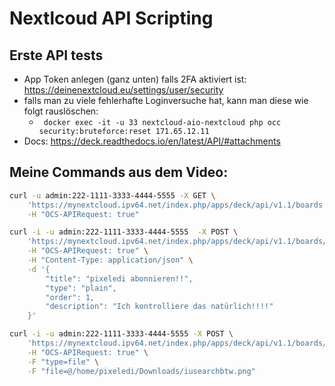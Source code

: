 # Nextlcoud API Scripting

## Erste API tests

- App Token anlegen (ganz unten) falls 2FA aktiviert ist: https://deinenextcloud.eu/settings/user/security
- falls man zu viele fehlerhafte Loginversuche hat, kann man diese wie folgt rauslöschen: 
  - ` docker exec -it -u 33 nextcloud-aio-nextcloud php occ security:bruteforce:reset 171.65.12.11`
- Docs: https://deck.readthedocs.io/en/latest/API/#attachments

## Meine Commands aus dem Video:

```bash
curl -u admin:222-1111-3333-4444-5555 -X GET \
    'https://mynextcloud.ipv64.net/index.php/apps/deck/api/v1.1/boards' \
    -H "OCS-APIRequest: true"
```


```bash
curl -i -u admin:222-1111-3333-4444-5555  -X POST \
    'https://mynextcloud.ipv64.net/index.php/apps/deck/api/v1.1/boards/1/stacks/1/cards' \
    -H "OCS-APIRequest: true" \
    -H "Content-Type: application/json" \
    -d '{ 
        "title": "pixeledi abonnieren!!",
        "type": "plain",
        "order": 1,
        "description": "Ich kontrolliere das natürlich!!!!"
    }'
```


```bash
curl -i -u admin:222-1111-3333-4444-5555 -X POST \
    'https://mynextcloud.ipv64.net/index.php/apps/deck/api/v1.1/boards/1/stacks/1/cards/14/attachments' \
    -H "OCS-APIRequest: true" \
    -F "type=file" \
    -F "file=@/home/pixeledi/Downloads/iusearchbtw.png"
```
